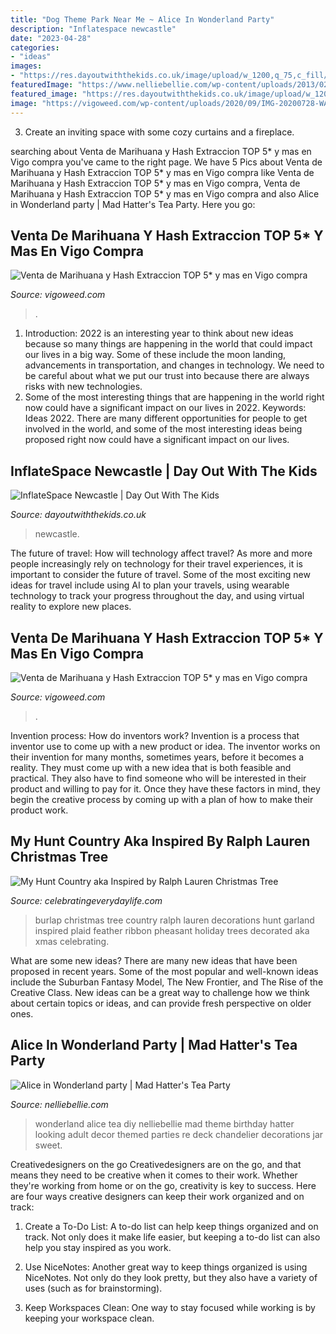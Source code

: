 ```yaml
---
title: "Dog Theme Park Near Me ~ Alice In Wonderland Party"
description: "Inflatespace newcastle"
date: "2023-04-28"
categories:
- "ideas"
images:
- "https://res.dayoutwiththekids.co.uk/image/upload/w_1200,q_75,c_fill/v1594135171/attractions/i/inflatespace-newcastle-90dca810/inflatespace-newcastle_1.jpg"
featuredImage: "https://www.nelliebellie.com/wp-content/uploads/2013/02/katiesbirthday_thumb.jpg"
featured_image: "https://res.dayoutwiththekids.co.uk/image/upload/w_1200,q_75,c_fill/v1594135171/attractions/i/inflatespace-newcastle-90dca810/inflatespace-newcastle_1.jpg"
image: "https://vigoweed.com/wp-content/uploads/2020/09/IMG-20200728-WA0040.jpg"
---
```



3. Create an inviting space with some cozy curtains and a fireplace. 

	

		
searching about Venta de Marihuana y Hash Extraccion TOP 5* y mas en Vigo compra you've came to the right page. We have 5 Pics about Venta de Marihuana y Hash Extraccion TOP 5* y mas en Vigo compra like Venta de Marihuana y Hash Extraccion TOP 5* y mas en Vigo compra, Venta de Marihuana y Hash Extraccion TOP 5* y mas en Vigo compra and also Alice in Wonderland party | Mad Hatter&#039;s Tea Party. Here you go:
		
    
## Venta De Marihuana Y Hash Extraccion TOP 5* Y Mas En Vigo Compra

<img loading=lazy src="https://vigoweed.com/wp-content/uploads/2020/09/IMG-20200728-WA0040.jpg" onerror="this.onerror=null;this.src='https://tse2.mm.bing.net/th?id=OIP.pECiQiyUp9lH-A2BKW5X7QHaJ4&amp;pid=15.1';" alt="Venta de Marihuana y Hash Extraccion TOP 5* y mas en Vigo compra">

_Source: vigoweed.com_

>. 

	

1) Introduction: 2022 is an interesting year to think about new ideas because so many things are happening in the world that could impact our lives in a big way. Some of these include the moon landing, advancements in transportation, and changes in technology. We need to be careful about what we put our trust into because there are always risks with new technologies.
2) Some of the most interesting things that are happening in the world right now could have a significant impact on our lives in 2022. Keywords: Ideas 2022. There are many different opportunities for people to get involved in the world, and some of the most interesting ideas being proposed right now could have a significant impact on our lives.

    
## InflateSpace Newcastle | Day Out With The Kids

<img loading=lazy src="https://res.dayoutwiththekids.co.uk/image/upload/w_1200,q_75,c_fill/v1594135171/attractions/i/inflatespace-newcastle-90dca810/inflatespace-newcastle_1.jpg" onerror="this.onerror=null;this.src='https://tse3.mm.bing.net/th?id=OIP.8TZoNeNs_zJup-L9Qvl7AwHaE8&amp;pid=15.1';" alt="InflateSpace Newcastle | Day Out With The Kids">

_Source: dayoutwiththekids.co.uk_

>newcastle. 

	

The future of travel: How will technology affect travel?
As more and more people increasingly rely on technology for their travel experiences, it is important to consider the future of travel. Some of the most exciting new ideas for travel include using AI to plan your travels, using wearable technology to track your progress throughout the day, and using virtual reality to explore new places.

    
## Venta De Marihuana Y Hash Extraccion TOP 5* Y Mas En Vigo Compra

<img loading=lazy src="https://vigoweed.com/wp-content/uploads/2020/09/IMG-20200728-WA0040-768x1024.jpg" onerror="this.onerror=null;this.src='https://tse3.mm.bing.net/th?id=OIP.8q9LX4UQxnUPk7Gdj6gLkQHaJ4&amp;pid=15.1';" alt="Venta de Marihuana y Hash Extraccion TOP 5* y mas en Vigo compra">

_Source: vigoweed.com_

>. 

	

Invention process: How do inventors work?
Invention is a process that inventor use to come up with a new product or idea. The inventor works on their invention for many months, sometimes years, before it becomes a reality. They must come up with a new idea that is both feasible and practical. They also have to find someone who will be interested in their product and willing to pay for it. Once they have these factors in mind, they begin the creative process by coming up with a plan of how to make their product work.

    
## My Hunt Country Aka Inspired By Ralph Lauren Christmas Tree

<img loading=lazy src="http://celebratingeverydaylife.com/wp-content/uploads/2012/12/Overview2.jpg" onerror="this.onerror=null;this.src='https://tse3.mm.bing.net/th?id=OIP.oxipa-KmpQjoiwMX-JNj0QHaLL&amp;pid=15.1';" alt="My Hunt Country aka Inspired by Ralph Lauren Christmas Tree">

_Source: celebratingeverydaylife.com_

>burlap christmas tree country ralph lauren decorations hunt garland inspired plaid feather ribbon pheasant holiday trees decorated aka xmas celebrating. 

	

What are some new ideas?
There are many new ideas that have been proposed in recent years. Some of the most popular and well-known ideas include the Suburban Fantasy Model, The New Frontier, and The Rise of the Creative Class. New ideas can be a great way to challenge how we think about certain topics or ideas, and can provide fresh perspective on older ones.

    
## Alice In Wonderland Party | Mad Hatter&#039;s Tea Party

<img loading=lazy src="https://www.nelliebellie.com/wp-content/uploads/2013/02/katiesbirthday_thumb.jpg" onerror="this.onerror=null;this.src='https://tse1.mm.bing.net/th?id=OIP.fyG2u8STt9QlxTdj2hqmMwHaKU&amp;pid=15.1';" alt="Alice in Wonderland party | Mad Hatter&#039;s Tea Party">

_Source: nelliebellie.com_

>wonderland alice tea diy nelliebellie mad theme birthday hatter looking adult decor themed parties re deck chandelier decorations jar sweet. 

	

Creativedesigners on the go
Creativedesigners are on the go, and that means they need to be creative when it comes to their work. Whether they're working from home or on the go, creativity is key to success. Here are four ways creative designers can keep their work organized and on track:
1. Create a To-Do List: A to-do list can help keep things organized and on track. Not only does it make life easier, but keeping a to-do list can also help you stay inspired as you work.

2. Use NiceNotes: Another great way to keep things organized is using NiceNotes. Not only do they look pretty, but they also have a variety of uses (such as for brainstorming).

3. Keep Workspaces Clean: One way to stay focused while working is by keeping your workspace clean.

